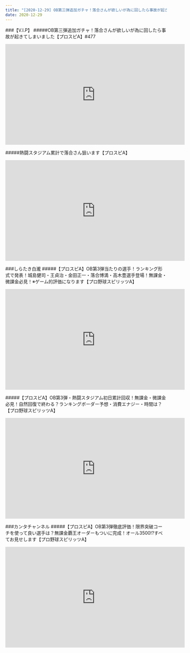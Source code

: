 ```yaml
---
title: "[2020-12-29] OB第三弾追加ガチャ！落合さんが欲しいが為に回したら事故が起きてしまいました【プロスピA】#477 他"
date: 2020-12-29
---
```

###【V.I.P】
#####OB第三弾追加ガチャ！落合さんが欲しいが為に回したら事故が起きてしまいました【プロスピA】#477
<iframe width="560" height="315" src="https://www.youtube.com/embed/iW9bUnex9ZI" frameborder="0" allow="accelerometer; autoplay; clipboard-write; encrypted-media; gyroscope; picture-in-picture" allowfullscreen></iframe>

#####熱闘スタジアム累計で落合さん狙います【プロスピA】
<iframe width="560" height="315" src="https://www.youtube.com/embed/dIrWuJClDKA" frameborder="0" allow="accelerometer; autoplay; clipboard-write; encrypted-media; gyroscope; picture-in-picture" allowfullscreen></iframe>

###しらたき白瀧
#####【プロスピA】OB第3弾当たりの選手！ランキング形式で発表！城島健司・王貞治・金田正一・落合博満・高木豊選手登場！無課金・微課金必見！※ゲーム的評価になります【プロ野球スピリッツA】
<iframe width="560" height="315" src="https://www.youtube.com/embed/uQNtRaQ8-ZU" frameborder="0" allow="accelerometer; autoplay; clipboard-write; encrypted-media; gyroscope; picture-in-picture" allowfullscreen></iframe>

#####【プロスピA】OB第3弾・熱闘スタジアム初日累計回収！無課金・微課金必見！自然回復で終わる？ランキングボーダー予想・消費エナジー・時間は？【プロ野球スピリッツA】
<iframe width="560" height="315" src="https://www.youtube.com/embed/dzucwhk_wFc" frameborder="0" allow="accelerometer; autoplay; clipboard-write; encrypted-media; gyroscope; picture-in-picture" allowfullscreen></iframe>

###カンタチャンネル
#####【プロスピA】OB第3弾徹底評価！限界突破コーチを使って良い選手は？無課金覇王オーダーもついに完成！オール3500!?すべてお見せします【プロ野球スピリッツA】
<iframe width="560" height="315" src="https://www.youtube.com/embed/Te0TfsZVgPA" frameborder="0" allow="accelerometer; autoplay; clipboard-write; encrypted-media; gyroscope; picture-in-picture" allowfullscreen></iframe>

